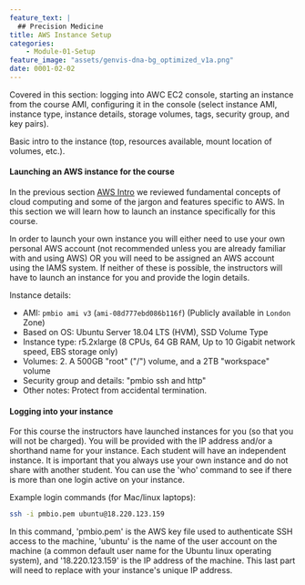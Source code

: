 ```yaml
---
feature_text: |
  ## Precision Medicine
title: AWS Instance Setup
categories:
    - Module-01-Setup
feature_image: "assets/genvis-dna-bg_optimized_v1a.png"
date: 0001-02-02
---
```


Covered in this section: logging into AWC EC2 console, starting an instance from the course AMI, configuring it in the console (select instance AMI, instance type, instance details, storage volumes, tags, security group, and key pairs).

Basic intro to the instance (top, resources available, mount location of volumes, etc.).

#### Launching an AWS instance for the course

In the previous section [AWS Intro](http://pmbio.org/module-01-setup/0001/02/01/AWS_Intro/) we reviewed fundamental concepts of cloud computing and some of the jargon and features specific to AWS. In this section we will learn how to launch an instance specifically for this course.

In order to launch your own instance you will either need to use your own personal AWS account (not recommended unless you are already familiar with and using AWS) OR you will need to be assigned an AWS account using the IAMS system. If neither of these is possible, the instructors will have to launch an instance for you and provide the login details.

Instance details:
* AMI: `pmbio ami v3` (`ami-08d777ebd086b116f`) (Publicly available in `London` Zone) 
* Based on OS: Ubuntu Server 18.04 LTS (HVM), SSD Volume Type
* Instance type: r5.2xlarge (8 CPUs, 64 GB RAM, Up to 10 Gigabit network speed, EBS storage only)
* Volumes: 2. A 500GB "root" ("/") volume, and a 2TB "workspace" volume 
* Security group and details: "pmbio ssh and http"
* Other notes: Protect from accidental termination.

#### Logging into your instance

For this course the instructors have launched instances for you (so that you will not be charged). You will be provided with the IP address and/or a shorthand name for your instance. Each student will have an independent instance. It is important that you always use your own instance and do not share with another student. You can use the 'who' command to see if there is more than one login active on your instance.

Example login commands (for Mac/linux laptops):
```bash
ssh -i pmbio.pem ubuntu@18.220.123.159

```

In this command, 'pmbio.pem' is the AWS key file used to authenticate SSH access to the machine, 'ubuntu' is the name of the user account on the machine (a common default user name for the Ubuntu linux operating system), and '18.220.123.159' is the IP address of the machine.  This last part will need to replace with your instance's unique IP address.


